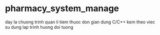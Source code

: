 # pharmacy_system_manage
day la chuong trinh quan li tiem thuoc don gian dung C/C++ kem theo viec su dung lap trinh huong doi tuong
